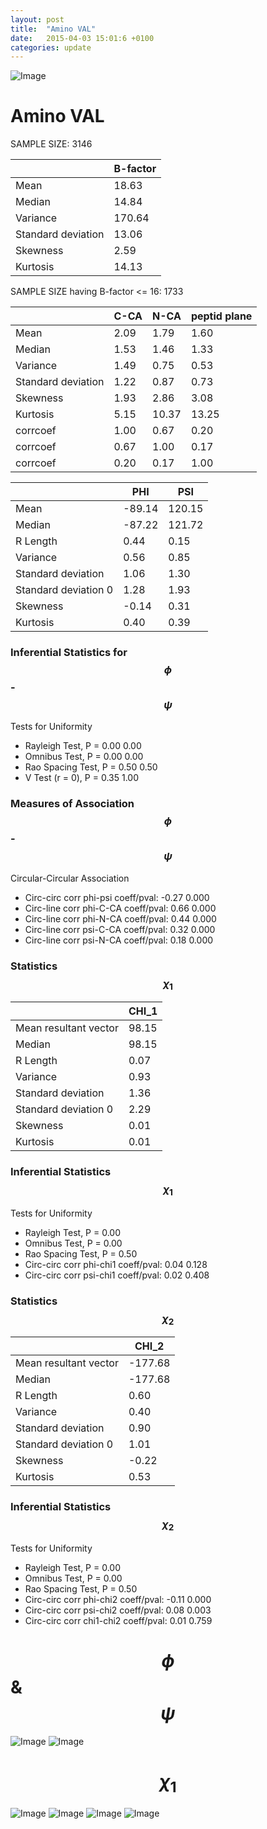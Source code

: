 ```yaml
---
layout: post
title:  "Amino VAL"
date:   2015-04-03 15:01:6 +0100
categories: update
---
```

<script src="https://cdnjs.cloudflare.com/ajax/libs/mathjax/2.7.0/MathJax.js?config=TeX-AMS-MML_HTMLorMML" type="text/javascript"></script>

![Image](../../../../images/aadensity.png)

# Amino VAL


 SAMPLE SIZE: 3146
 
 
 
|     | B-factor |
| --- | --- |
| Mean | 18.63 |
| Median | 14.84 |
| Variance | 170.64 |
| Standard deviation | 13.06 |
| Skewness | 2.59 |
| Kurtosis | 14.13 |
 
 
 
SAMPLE SIZE having B-factor <= 16: 1733 


|     | C-CA | N-CA | peptid plane |
| --- | --- | --- | --- |
| Mean | 2.09 | 1.79 | 1.60 |
| Median | 1.53 | 1.46 | 1.33 |
| Variance | 1.49 | 0.75 | 0.53 |
| Standard deviation | 1.22 | 0.87 | 0.73 |
| Skewness | 1.93 | 2.86 | 3.08 |
| Kurtosis | 5.15 | 10.37 | 13.25 |
| corrcoef | 1.00 | 0.67 | 0.20 |
| corrcoef | 0.67 | 1.00 | 0.17 |
| corrcoef | 0.20 | 0.17 | 1.00 |
 
 
 

|     | PHI | PSI |
| --- | --- | --- |
| Mean | -89.14 | 120.15 |
| Median | -87.22 | 121.72 |
| R Length | 0.44 | 0.15 |
| Variance | 0.56 | 0.85 |
| Standard deviation | 1.06 | 1.30 |
| Standard deviation 0 | 1.28 | 1.93 |
| Skewness | -0.14 | 0.31 |
| Kurtosis | 0.40 | 0.39 |

### Inferential Statistics for $$\phi$$-$$\psi$$ 

Tests for Uniformity

- Rayleigh Test, P = 0.00 0.00
- Omnibus Test,  P = 0.00 0.00
- Rao Spacing Test,  P = 0.50 0.50
- V Test (r = 0),  P = 0.35 1.00
### Measures of Association $$\phi$$-$$\psi$$

Circular-Circular Association
- Circ-circ corr phi-psi coeff/pval:	-0.27	 0.000
- Circ-line corr phi-C-CA coeff/pval:	0.66	 0.000
- Circ-line corr phi-N-CA coeff/pval:	0.44	 0.000
- Circ-line corr psi-C-CA coeff/pval:	0.32	 0.000
- Circ-line corr psi-N-CA coeff/pval:	0.18	 0.000
### Statistics $$\chi_1$$

|     | CHI_1 |
| --- | --- |
| Mean resultant vector | 98.15 |
| Median | 98.15 | 
| R Length | 0.07 | 
| Variance | 0.93 | 
| Standard deviation | 1.36 |
| Standard deviation 0| 2.29 |
| Skewness | 0.01 |
| Kurtosis | 0.01 |

 

### Inferential Statistics $$\chi_1$$
Tests for Uniformity

- Rayleigh Test, 	 P = 0.00
- Omnibus Test, 	 P = 0.00
- Rao Spacing Test, 	 P = 0.50
- Circ-circ corr phi-chi1 coeff/pval:	0.04	 0.128
- Circ-circ corr psi-chi1 coeff/pval:	0.02	 0.408

 

### Statistics $$\chi_2$$

|     | CHI_2 |
| --- | --- |
| Mean resultant vector | -177.68 |
| Median | -177.68 |
| R Length | 0.60 |
| Variance | 0.40 |
| Standard deviation | 0.90 |
| Standard deviation 0 | 1.01 |
| Skewness | -0.22 |
| Kurtosis | 0.53 |


### Inferential Statistics $$\chi_2$$ 

Tests for Uniformity

- Rayleigh Test, 	 P = 0.00
- Omnibus Test, 	 P = 0.00
- Rao Spacing Test, 	 P = 0.50
- Circ-circ corr phi-chi2 coeff/pval:	-0.11	 0.000
- Circ-circ corr psi-chi2 coeff/pval:	0.08	 0.003
- Circ-circ corr chi1-chi2 coeff/pval:	0.01	 0.759



# $$\phi$$ & $$\psi$$
![Image](../../../../images/VAL_Rama_phipsi.jpg)
![Image](../../../../images/VAL_Rama_phipsiGrad.jpg)


# $$\chi_1$$
![Image](../../../../images/VAL_Rama_phichi1.jpg)
![Image](../../../../images/VAL_Rama_Grad_psichi1.jpg)
![Image](../../../../images/VAL_Rama_psichi1.jpg)
![Image](../../../../images/VAL_Rama_Grad_phichi1.jpg)
